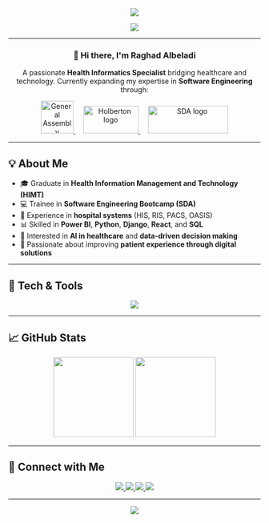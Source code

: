 <!-- Header Section -->
<div align="center">
  <img src="https://capsule-render.vercel.app/api?type=waving&color=gradient&customColorList=2,10,30,60&height=270&section=header&text=Raghad%20Albeladi&fontSize=70&fontColor=ffffff&fontAlignY=38&animation=fadeIn&desc=Health%20Informatics%20Specialist%20|%20Software%20Engineer%20Trainee&descAlignY=58" />
</div>

<!-- Typing Animation -->
<p align="center">
  <img src="https://readme-typing-svg.herokuapp.com?font=Fira+Code&weight=600&size=25&duration=3000&pause=1000&color=8A70D6&center=true&vCenter=true&width=700&lines=Health+Informatics+Graduate+🏥;Software+Engineering+Trainee+💻;Passionate+about+Digital+Health+Innovation+✨;Building+Bridges+between+Tech+and+Healthcare+❤️" />
</p>

---

<h3 align="center">👋 Hi there, I'm <b>Raghad Albeladi</b></h3>

<p align="center">
A passionate <b>Health Informatics Specialist</b> bridging healthcare and technology.  
Currently expanding my expertise in <b>Software Engineering</b> through:
</p>

<!-- Academy Logos -->
<p align="center">
  <a href="https://generalassemb.ly/" target="_blank">
    <img src="https://github.com/user-attachments/assets/0284af1b-bf15-408c-b724-98868f976667" alt="General Assembly" height="65"/>
  </a>
  &nbsp;&nbsp;&nbsp;
  <a href="https://www.holbertonschool.com/" target="_blank">
    <img src="https://github.com/user-attachments/assets/5f8d33ce-fed8-438a-935c-a9916afef26e" alt="Holberton logo" width="110" height="55"/>
  </a>
  &nbsp;&nbsp;&nbsp;
  <a href="https://sda.edu.sa/" target="_blank">
    <img src="https://github.com/user-attachments/assets/5edb2838-4fe6-4b18-b80d-706b31f56a64" alt="SDA logo" width="160" height="55"/>
  </a>
</p>

---

## 💡 About Me
- 🎓 Graduate in **Health Information Management and Technology (HIMT)**  
- 💻 Trainee in **Software Engineering Bootcamp (SDA)**  
- 🏥 Experience in **hospital systems** (HIS, RIS, PACS, OASIS)  
- 📊 Skilled in **Power BI**, **Python**, **Django**, **React**, and **SQL**  
- 🌱 Interested in **AI in healthcare** and **data-driven decision making**  
- 💬 Passionate about improving **patient experience through digital solutions**

---

## 🧠 Tech & Tools
<p align="center">
  <img src="https://skillicons.dev/icons?i=python,django,react,js,html,css,sqlite,git,powerbi,vscode,github&theme=light" />
</p>

---

## 📈 GitHub Stats
<div align="center">
  <img src="https://github-readme-stats.vercel.app/api?username=raghadalbeladi&show_icons=true&theme=radical&title_color=8A70D6&icon_color=FF6B6B&text_color=ffffff&bg_color=0d1117" height="160"/>
  <img src="https://github-readme-stats.vercel.app/api/top-langs/?username=raghadalbeladi&layout=compact&theme=radical&title_color=8A70D6&text_color=ffffff&bg_color=0d1117" height="160"/>
</div>

---

## 🤝 Connect with Me
<p align="center">
  <a href="https://linkedin.com/in/raghad-albeladi" target="_blank">
    <img src="https://img.shields.io/badge/LinkedIn-0077B5?style=for-the-badge&logo=linkedin&logoColor=white"/>
  </a>
  <a href="https://twitter.com/Raghad_Albeladi" target="_blank">
    <img src="https://img.shields.io/badge/Twitter-1DA1F2?style=for-the-badge&logo=twitter&logoColor=white"/>
  </a>
  <a href="mailto:raghad.z.albeladi@outlook.com" target="_blank">
    <img src="https://img.shields.io/badge/Email-D14836?style=for-the-badge&logo=gmail&logoColor=white"/>
  </a>
  <a href="https://github.com/raghadalbeladi" target="_blank">
    <img src="https://img.shields.io/badge/GitHub-171515?style=for-the-badge&logo=github&logoColor=white"/>
  </a>
</p>

---

<div align="center">
  <img src="https://capsule-render.vercel.app/api?type=waving&color=gradient&customColorList=2,10,30,60&height=100&section=footer&text=Thanks%20for%20Visiting%20💖&fontSize=25&fontColor=fff" />
</div>
